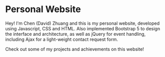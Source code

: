 # Personal Website

Hey! I'm Chen (David) Zhuang and this is my personal website, developed using Javascript, CSS and HTML. Also implemented Bootstrap 5 to design the interface and architecture, as well as jQuery for event handling, including Ajax for a light-weight contact request form.

Check out some of my projects and achievements on this website!
